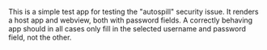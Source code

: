This is a simple test app for testing the "autospill" security issue. It renders a host app and
webview, both with password fields. A correctly behaving app should in all cases only fill in the
selected username and password field, not the other.
